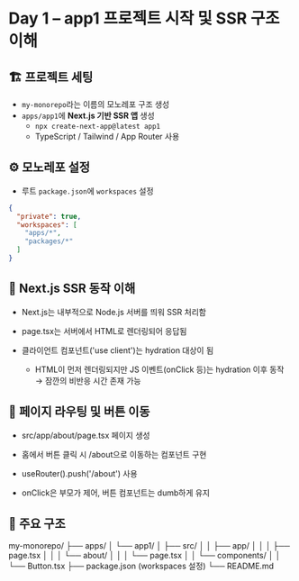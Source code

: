 # Day 1 – app1 프로젝트 시작 및 SSR 구조 이해

## 🏗️ 프로젝트 세팅

- `my-monorepo`라는 이름의 모노레포 구조 생성
- `apps/app1`에 **Next.js 기반 SSR 앱** 생성
  - `npx create-next-app@latest app1`
  - TypeScript / Tailwind / App Router 사용

## ⚙️ 모노레포 설정

- 루트 `package.json`에 `workspaces` 설정

```json
{
  "private": true,
  "workspaces": [
    "apps/*",
    "packages/*"
  ]
}
```

## 🧠 Next.js SSR 동작 이해

- Next.js는 내부적으로 Node.js 서버를 띄워 SSR 처리함

- page.tsx는 서버에서 HTML로 렌더링되어 응답됨

- 클라이언트 컴포넌트('use client')는 hydration 대상이 됨

  - HTML이 먼저 렌더링되지만 JS 이벤트(onClick 등)는 hydration 이후 동작 → 잠깐의 비반응 시간 존재 가능

## 🧩 페이지 라우팅 및 버튼 이동

- src/app/about/page.tsx 페이지 생성

- 홈에서 버튼 클릭 시 /about으로 이동하는 컴포넌트 구현

- useRouter().push('/about') 사용

- onClick은 부모가 제어, 버튼 컴포넌트는 dumb하게 유지

## 📁 주요 구조

my-monorepo/
├── apps/
│   └── app1/
│       ├── src/
│       │   ├── app/
│       │   │   ├── page.tsx
│       │   │   └── about/
│       │   │       └── page.tsx
│       │   └── components/
│       │       └── Button.tsx
├── package.json (workspaces 설정)
└── README.md


